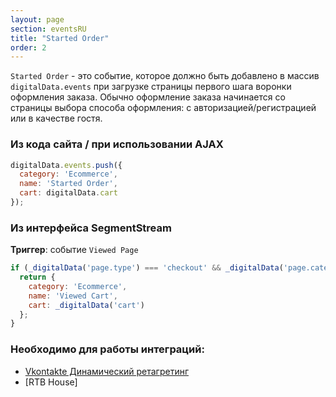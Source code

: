 ```yaml
---
layout: page
section: eventsRU
title: "Started Order"
order: 2
---
```

`Started Order` - это событие, которое должно быть добавлено в массив `digitalData.events` при загрузке страницы первого шага воронки оформления заказа. Обычно оформление заказа начинается со страницы выбора способа оформления: с авторизацией/регистрацией или в качестве гостя.

### Из кода сайта / при использовании AJAX
```javascript
digitalData.events.push({
  category: 'Ecommerce',
  name: 'Started Order',
  cart: digitalData.cart
});
```

### Из интерфейса SegmentStream
**Триггер**: событие `Viewed Page`
```javascript
if (_digitalData('page.type') === 'checkout' && _digitalData('page.category') === 'Authorization') {
  return {
    category: 'Ecommerce',
    name: 'Viewed Cart',
    cart: _digitalData('cart')
  };
}
```

### Необходимо для работы интеграций:
* [Vkontakte Динамический ретагретинг](/ru/integrations/vkontakte)
* [RTB House]
